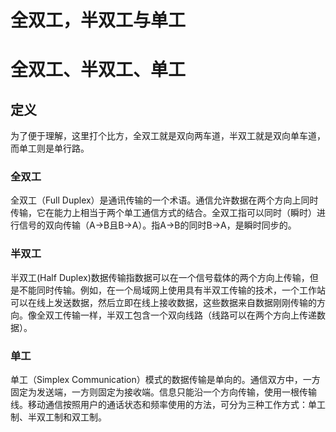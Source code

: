 # 全双工，半双工与单工


<!--more-->

# 全双工、半双工、单工

## 定义

为了便于理解，这里打个比方，全双工就是双向两车道，半双工就是双向单车道，而单工则是单行路。

### 全双工

全双工（Full Duplex）是通讯传输的一个术语。通信允许数据在两个方向上同时传输，它在能力上相当于两个单工通信方式的结合。全双工指可以同时（瞬时）进行信号的双向传输（A→B且B→A）。指A→B的同时B→A，是瞬时同步的。

### 半双工

半双工(Half Duplex)数据传输指数据可以在一个信号载体的两个方向上传输，但是不能同时传输。例如，在一个局域网上使用具有半双工传输的技术，一个工作站可以在线上发送数据，然后立即在线上接收数据，这些数据来自数据刚刚传输的方向。像全双工传输一样，半双工包含一个双向线路（线路可以在两个方向上传递数据）。

### 单工

单工（Simplex Communication）模式的数据传输是单向的。通信双方中，一方固定为发送端，一方则固定为接收端。信息只能沿一个方向传输，使用一根传输线。移动通信按照用户的通话状态和频率使用的方法，可分为三种工作方式：单工制、半双工制和双工制。

